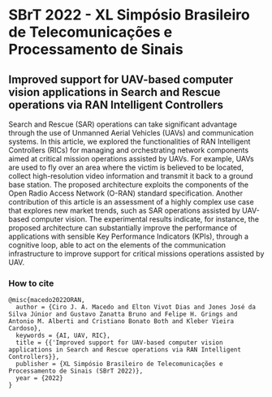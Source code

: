 # SBrT 2022 - XL Simpósio Brasileiro de Telecomunicações e Processamento de Sinais
## Improved support for UAV-based computer vision applications in Search and Rescue operations via RAN Intelligent Controllers
Search and Rescue (SAR) operations can take significant advantage through the use of Unmanned Aerial Vehicles (UAVs) and communication systems. In this article, we explored the functionalities of RAN Intelligent Controllers (RICs) for managing and orchestrating network components aimed at critical mission operations assisted by UAVs. For example, UAVs are used to fly over an area where the victim is believed to be located, collect high-resolution video information and transmit it back to a ground base station. The proposed architecture exploits the components of the Open Radio Access Network (O-RAN) standard specification. Another contribution of this
article is an assessment of a highly complex use case that explores new market trends, such as SAR operations assisted by UAV-based computer vision. The experimental results indicate, for instance, the proposed architecture can substantially improve the performance of applications with sensible Key Performance Indicators (KPIs), through a cognitive loop, able to act on the elements of the communication infrastructure to improve support for critical missions operations assisted by UAV.


### How to cite
```
@misc{macedo2022ORAN,
  author = {Ciro J. A. Macedo and Elton Vivot Dias and Jones José da Silva Júnior and Gustavo Zanatta Bruno and Felipe H. Grings and Antonio M. Alberti and Cristiano Bonato Both and Kleber Vieira Cardoso},
  keywords = {AI, UAV, RIC},
  title = {{'Improved support for UAV-based computer vision applications in Search and Rescue operations via RAN Intelligent Controllers}},
  publisher = {XL Simpósio Brasileiro de Telecomunicações e Processamento de Sinais (SBrT 2022)},
  year = {2022}
}
```
